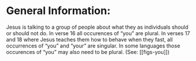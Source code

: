 # General Information:

Jesus is talking to a group of people about what they as individuals should or should not do. In verse 16 all occurences of “you” are plural. In verses 17 and 18 where Jesus teaches them how to behave when they fast, all occurrences of “you” and “your” are singular. In some languages those occurences of “you” may also need to be plural. (See: [[figs-you]])